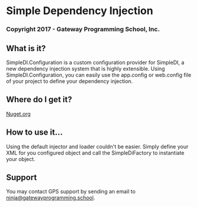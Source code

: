 # Simple Dependency Injection
### Copyright 2017 - Gateway Programming School, Inc.

## What is it?
SimpleDI.Configuration is a custom configuration provider for SimpleDI, a new dependency injection system that is highly extensible.  Using SimpleDI.Configuration, you can easily use the app.config or web.config file of your project to define your dependency injection.

## Where do I get it?
[Nuget.org]( https://www.nuget.org/packages/GPS.SimpleDI.Configuration/)

## How to use it...
Using the default injector and loader couldn't be easier.  Simply define your XML for you configured object and call the SimpleDiFactory to instantiate your object.

## Support
You may contact GPS support by sending an email to ninja@gatewayprogramming.school.